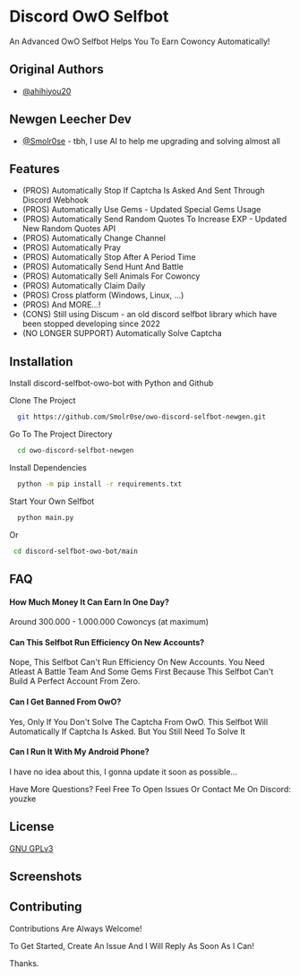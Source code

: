 
# Discord OwO Selfbot

An Advanced OwO Selfbot Helps You To Earn Cowoncy Automatically!

## Original Authors

- [@ahihiyou20](https://www.github.com/ahihiyou20)

## Newgen Leecher Dev

- [@Smolr0se](https://github.com/Smolr0se) - tbh, I use AI to help me upgrading and solving almost all 

## Features

- (PROS) Automatically Stop If Captcha Is Asked And Sent Through Discord Webhook
- (PROS) Automatically Use Gems - Updated Special Gems Usage
- (PROS) Automatically Send Random Quotes To Increase EXP - Updated New Random Quotes API
- (PROS) Automatically Change Channel
- (PROS) Automatically Pray
- (PROS) Automatically Stop After A Period Time
- (PROS) Automatically Send Hunt And Battle
- (PROS) Automatically Sell Animals For Cowoncy
- (PROS) Automatically Claim Daily
- (PROS) Cross platform (Windows, Linux, ...)
- (PROS) And MORE...!
- (CONS) Still using Discum - an old discord selfbot library which have been stopped developing since 2022
- (NO LONGER SUPPORT) Automatically Solve Captcha
## Installation

Install discord-selfbot-owo-bot with Python and Github

Clone The Project

```bash
  git https://github.com/Smolr0se/owo-discord-selfbot-newgen.git
```

Go To The Project Directory

```bash
  cd owo-discord-selfbot-newgen
```

Install Dependencies

```bash
  python -m pip install -r requirements.txt
```

Start Your Own Selfbot

```bash
  python main.py
```

Or

```bash
 cd discord-selfbot-owo-bot/main
```

## FAQ

#### How Much Money It Can Earn In One Day?

Around 300.000 - 1.000.000 Cowoncys (at maximum)

#### Can This Selfbot Run Efficiency On New Accounts?

Nope, This Selfbot Can't Run Efficiency On New Accounts. You Need Atleast A Battle Team And Some Gems First Because This Selfbot Can't Build A Perfect Account From Zero.

#### Can I Get Banned From OwO?

Yes, Only If You Don't Solve The Captcha From OwO. This Selfbot Will Automatically If Captcha Is Asked. But You Still Need To Solve It

#### Can I Run It With My Android Phone?

I have no idea about this, I gonna update it soon as possible...

Have More Questions? Feel Free To Open Issues Or Contact Me On Discord: youzke
## License

[GNU GPLv3](https://choosealicense.com/licenses/gpl-3.0/)


## Screenshots



## Contributing

Contributions Are Always Welcome!

To Get Started, Create An Issue And I Will Reply As Soon As I Can!

Thanks.
